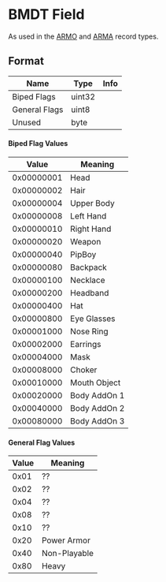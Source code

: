 BMDT Field
==========

As used in the [ARMO](../ARMO.md) and [ARMA](../ARMA.md) record types.

## Format

Name | Type | Info
-----|------|-----
Biped Flags | uint32 |
General Flags | uint8 |
Unused | byte

#### Biped Flag Values

Value | Meaning
-----|--------
0x00000001 | Head
0x00000002 | Hair
0x00000004 | Upper Body
0x00000008 | Left Hand
0x00000010 | Right Hand
0x00000020 | Weapon
0x00000040 | PipBoy
0x00000080 | Backpack
0x00000100 | Necklace
0x00000200 | Headband
0x00000400 | Hat
0x00000800 | Eye Glasses
0x00001000 | Nose Ring
0x00002000 | Earrings
0x00004000 | Mask
0x00008000 | Choker
0x00010000 | Mouth Object
0x00020000 | Body AddOn 1
0x00040000 | Body AddOn 2
0x00080000 | Body AddOn 3

#### General Flag Values

Value | Meaning
-----|--------
0x01 | ??
0x02 | ??
0x04 | ??
0x08 | ??
0x10 | ??
0x20 | Power Armor
0x40 | Non-Playable
0x80 | Heavy
